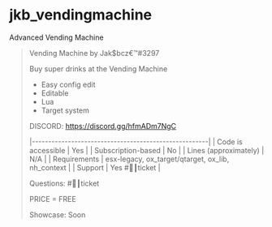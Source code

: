 # jkb_vendingmachine
Advanced  Vending Machine

> Vending Machine by Jak$bcz€™#3297
> 
> Buy super drinks at the Vending Machine
> 
> - Easy config edit
> - Editable
> - Lua
> - Target system
> 
> DISCORD: https://discord.gg/hfmADm7NgC
> 
> |------------------------------------------------------|
> | Code is accessible                   | Yes                                    |
> | Subscription-based                | No                                     |
> | Lines (approximately)            |  N/A                                   |
> | Requirements                            | esx-legacy, ox_target/qtarget, ox_lib, nh_context                |
> | Support                                        | Yes   #🎫┃ticket     |
> 
> 
> Questions:  ⁠#🎫┃ticket
> 
> PRICE = FREE
> 
> Showcase: Soon
> 

